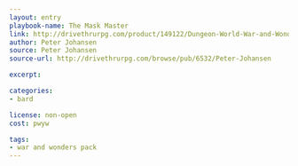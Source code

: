 ```yaml
---
layout: entry
playbook-name: The Mask Master
link: http://drivethrurpg.com/product/149122/Dungeon-World-War-and-Wonders-Pack
author: Peter Johansen
source: Peter Johansen
source-url: http://drivethrurpg.com/browse/pub/6532/Peter-Johansen

excerpt:

categories:
- bard

license: non-open
cost: pwyw

tags:
- war and wonders pack
---
```


